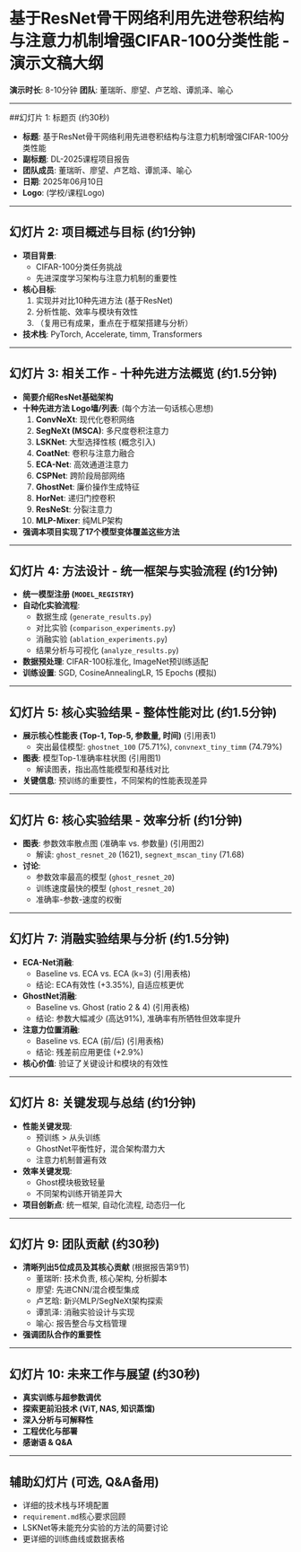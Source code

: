 # 基于ResNet骨干网络利用先进卷积结构与注意力机制增强CIFAR-100分类性能 - 演示文稿大纲

**演示时长**: 8-10分钟
**团队**: 董瑞昕、廖望、卢艺晗、谭凯泽、喻心

---

##幻灯片 1: 标题页 (约30秒)

-   **标题**: 基于ResNet骨干网络利用先进卷积结构与注意力机制增强CIFAR-100分类性能
-   **副标题**: DL-2025课程项目报告
-   **团队成员**: 董瑞昕、廖望、卢艺晗、谭凯泽、喻心
-   **日期**: 2025年06月10日
-   **Logo**: (学校/课程Logo)

---

## 幻灯片 2: 项目概述与目标 (约1分钟)

-   **项目背景**: 
    *   CIFAR-100分类任务挑战
    *   先进深度学习架构与注意力机制的重要性
-   **核心目标**:
    1.  实现并对比10种先进方法 (基于ResNet)
    2.  分析性能、效率与模块有效性
    3.  （复用已有成果，重点在于框架搭建与分析）
-   **技术栈**: PyTorch, Accelerate, timm, Transformers

---

## 幻灯片 3: 相关工作 - 十种先进方法概览 (约1.5分钟)

-   **简要介绍ResNet基础架构**
-   **十种先进方法 Logo墙/列表**: (每个方法一句话核心思想)
    1.  **ConvNeXt**: 现代化卷积网络
    2.  **SegNeXt (MSCA)**: 多尺度卷积注意力
    3.  **LSKNet**: 大型选择性核 (概念引入)
    4.  **CoatNet**: 卷积与注意力融合
    5.  **ECA-Net**: 高效通道注意力
    6.  **CSPNet**: 跨阶段局部网络
    7.  **GhostNet**: 廉价操作生成特征
    8.  **HorNet**: 递归门控卷积
    9.  **ResNeSt**: 分裂注意力
    10. **MLP-Mixer**: 纯MLP架构
-   **强调本项目实现了17个模型变体覆盖这些方法**

---

## 幻灯片 4: 方法设计 - 统一框架与实验流程 (约1分钟)

-   **统一模型注册 (`MODEL_REGISTRY`)**
-   **自动化实验流程**: 
    *   数据生成 (`generate_results.py`)
    *   对比实验 (`comparison_experiments.py`)
    *   消融实验 (`ablation_experiments.py`)
    *   结果分析与可视化 (`analyze_results.py`)
-   **数据预处理**: CIFAR-100标准化, ImageNet预训练适配
-   **训练设置**: SGD, CosineAnnealingLR, 15 Epochs (模拟)

---

## 幻灯片 5: 核心实验结果 - 整体性能对比 (约1.5分钟)

-   **展示核心性能表 (Top-1, Top-5, 参数量, 时间)** (引用表1)
    *   突出最佳模型: `ghostnet_100` (75.71%), `convnext_tiny_timm` (74.79%)
-   **图表**: 模型Top-1准确率柱状图 (引用图1)
    *   解读图表，指出高性能模型和基线对比
-   **关键信息**: 预训练的重要性，不同架构的性能表现差异

---

## 幻灯片 6: 核心实验结果 - 效率分析 (约1分钟)

-   **图表**: 参数效率散点图 (准确率 vs. 参数量) (引用图2)
    *   解读: `ghost_resnet_20` (1621), `segnext_mscan_tiny` (71.68)
-   **讨论**: 
    *   参数效率最高的模型 (`ghost_resnet_20`)
    *   训练速度最快的模型 (`ghost_resnet_20`)
    *   准确率-参数-速度的权衡

---

## 幻灯片 7: 消融实验结果与分析 (约1.5分钟)

-   **ECA-Net消融**: 
    *   Baseline vs. ECA vs. ECA (k=3) (引用表格)
    *   结论: ECA有效性 (+3.35%), 自适应核更优
-   **GhostNet消融**:
    *   Baseline vs. Ghost (ratio 2 & 4) (引用表格)
    *   结论: 参数大幅减少 (高达91%), 准确率有所牺牲但效率提升
-   **注意力位置消融**:
    *   Baseline vs. ECA (前/后) (引用表格)
    *   结论: 残差前应用更佳 (+2.9%)
-   **核心价值**: 验证了关键设计和模块的有效性

---

## 幻灯片 8: 关键发现与总结 (约1分钟)

-   **性能关键发现**:
    *   预训练 > 从头训练
    *   GhostNet平衡性好，混合架构潜力大
    *   注意力机制普遍有效
-   **效率关键发现**:
    *   Ghost模块极致轻量
    *   不同架构训练开销差异大
-   **项目创新点**: 统一框架, 自动化流程, 动态归一化

---

## 幻灯片 9: 团队贡献 (约30秒)

-   **清晰列出5位成员及其核心贡献** (根据报告第9节)
    *   董瑞昕: 技术负责, 核心架构, 分析脚本
    *   廖望: 先进CNN/混合模型集成
    *   卢艺晗: 新兴MLP/SegNeXt架构探索
    *   谭凯泽: 消融实验设计与实现
    *   喻心: 报告整合与文档管理
-   **强调团队合作的重要性**

---

## 幻灯片 10: 未来工作与展望 (约30秒)

-   **真实训练与超参数调优**
-   **探索更前沿技术 (ViT, NAS, 知识蒸馏)**
-   **深入分析与可解释性**
-   **工程优化与部署**
-   **感谢语 & Q&A**

---

## 辅助幻灯片 (可选, Q&A备用)

-   详细的技术栈与环境配置
-   `requirement.md`核心要求回顾
-   LSKNet等未能充分实验的方法的简要讨论
-   更详细的训练曲线或数据表格 